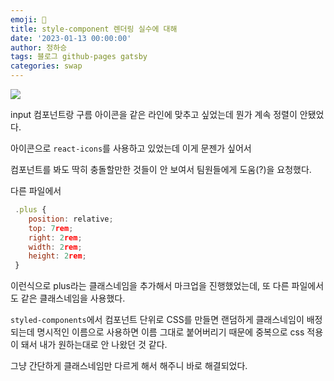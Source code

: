 ```yaml
---
emoji: 🔮
title: style-component 렌더링 실수에 대해
date: '2023-01-13 00:00:00'
author: 정하승
tags: 블로그 github-pages gatsby
categories: swap
---
```


<img src='../../assets/rendering.png'/>
<br/>

input 컴포넌트랑 구름 아이콘을 같은 라인에 맞추고 싶었는데 뭔가 계속 정렬이 안됐었다.

아이콘으로 `react-icons`를 사용하고 있었는데 이게 문젠가 싶어서

컴포넌트를 봐도 딱히 충돌할만한 것들이 안 보여서 팀원들에게 도움(?)을 요청했다.

다른 파일에서

```jsx
 .plus {
    position: relative;
    top: 7rem;
    right: 2rem;
    width: 2rem;
    height: 2rem;
 }
```

이런식으로 plus라는 클래스네임을 추가해서 마크업을 진행했었는데, 또 다른 파일에서도 같은 클래스네임을 사용했다.

`styled-components`에서 컴포넌트 단위로 CSS를 만들면 랜덤하게 클래스네임이 배정되는데 명시적인 이름으로 사용하면 이름 그대로 붙어버리기 때문에 중복으로 css 적용이 돼서 내가 원하는대로 안 나왔던 것 같다.

그냥 간단하게 클래스네임만 다르게 해서 해주니 바로 해결되었다.
